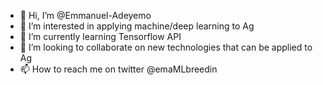 - 👋 Hi, I’m @Emmanuel-Adeyemo
- 👀 I’m interested in applying machine/deep learning to Ag
- 🌱 I’m currently learning Tensorflow API
- 💞️ I’m looking to collaborate on new technologies that can be applied to Ag
- 📫 How to reach me on twitter @emaMLbreedin

<!---
Emmanuel-Adeyemo/Emmanuel-Adeyemo is a ✨ special ✨ repository because its `README.md` (this file) appears on your GitHub profile.
You can click the Preview link to take a look at your changes.
--->
